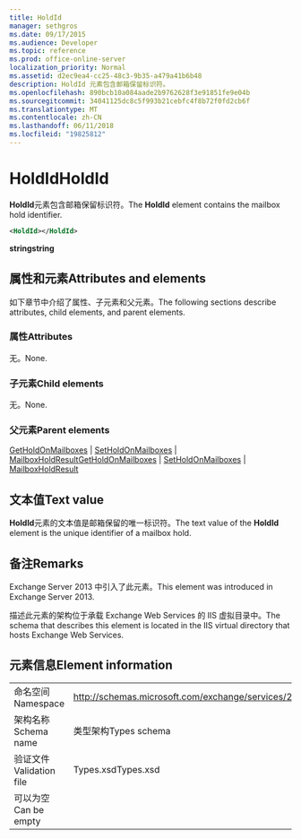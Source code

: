 ```yaml
---
title: HoldId
manager: sethgros
ms.date: 09/17/2015
ms.audience: Developer
ms.topic: reference
ms.prod: office-online-server
localization_priority: Normal
ms.assetid: d2ec9ea4-cc25-48c3-9b35-a479a41b6b48
description: HoldId 元素包含邮箱保留标识符。
ms.openlocfilehash: 890bcb10a084aade2b9762628f3e91851fe9e04b
ms.sourcegitcommit: 34041125dc8c5f993b21cebfc4f8b72f0fd2cb6f
ms.translationtype: MT
ms.contentlocale: zh-CN
ms.lasthandoff: 06/11/2018
ms.locfileid: "19825812"
---
```

# <a name="holdid"></a><span data-ttu-id="87333-103">HoldId</span><span class="sxs-lookup"><span data-stu-id="87333-103">HoldId</span></span>

<span data-ttu-id="87333-104">**HoldId**元素包含邮箱保留标识符。</span><span class="sxs-lookup"><span data-stu-id="87333-104">The **HoldId** element contains the mailbox hold identifier.</span></span> 
  
```XML
<HoldId></HoldId>
```

 <span data-ttu-id="87333-105">**string**</span><span class="sxs-lookup"><span data-stu-id="87333-105">**string**</span></span>
## <a name="attributes-and-elements"></a><span data-ttu-id="87333-106">属性和元素</span><span class="sxs-lookup"><span data-stu-id="87333-106">Attributes and elements</span></span>

<span data-ttu-id="87333-107">如下章节中介绍了属性、子元素和父元素。</span><span class="sxs-lookup"><span data-stu-id="87333-107">The following sections describe attributes, child elements, and parent elements.</span></span>
  
### <a name="attributes"></a><span data-ttu-id="87333-108">属性</span><span class="sxs-lookup"><span data-stu-id="87333-108">Attributes</span></span>

<span data-ttu-id="87333-109">无。</span><span class="sxs-lookup"><span data-stu-id="87333-109">None.</span></span>
  
### <a name="child-elements"></a><span data-ttu-id="87333-110">子元素</span><span class="sxs-lookup"><span data-stu-id="87333-110">Child elements</span></span>

<span data-ttu-id="87333-111">无。</span><span class="sxs-lookup"><span data-stu-id="87333-111">None.</span></span>
  
### <a name="parent-elements"></a><span data-ttu-id="87333-112">父元素</span><span class="sxs-lookup"><span data-stu-id="87333-112">Parent elements</span></span>

<span data-ttu-id="87333-113">[GetHoldOnMailboxes](getholdonmailboxes.md) | [SetHoldOnMailboxes](setholdonmailboxes.md) | [MailboxHoldResult](mailboxholdresult.md)</span><span class="sxs-lookup"><span data-stu-id="87333-113">[GetHoldOnMailboxes](getholdonmailboxes.md) | [SetHoldOnMailboxes](setholdonmailboxes.md) | [MailboxHoldResult](mailboxholdresult.md)</span></span>
  
## <a name="text-value"></a><span data-ttu-id="87333-114">文本值</span><span class="sxs-lookup"><span data-stu-id="87333-114">Text value</span></span>

<span data-ttu-id="87333-115">**HoldId**元素的文本值是邮箱保留的唯一标识符。</span><span class="sxs-lookup"><span data-stu-id="87333-115">The text value of the **HoldId** element is the unique identifier of a mailbox hold.</span></span> 
  
## <a name="remarks"></a><span data-ttu-id="87333-116">备注</span><span class="sxs-lookup"><span data-stu-id="87333-116">Remarks</span></span>

<span data-ttu-id="87333-117">Exchange Server 2013 中引入了此元素。</span><span class="sxs-lookup"><span data-stu-id="87333-117">This element was introduced in Exchange Server 2013.</span></span>
  
<span data-ttu-id="87333-118">描述此元素的架构位于承载 Exchange Web Services 的 IIS 虚拟目录中。</span><span class="sxs-lookup"><span data-stu-id="87333-118">The schema that describes this element is located in the IIS virtual directory that hosts Exchange Web Services.</span></span>
  
## <a name="element-information"></a><span data-ttu-id="87333-119">元素信息</span><span class="sxs-lookup"><span data-stu-id="87333-119">Element information</span></span>

|||
|:-----|:-----|
|<span data-ttu-id="87333-120">命名空间</span><span class="sxs-lookup"><span data-stu-id="87333-120">Namespace</span></span>  <br/> |http://schemas.microsoft.com/exchange/services/2006/types  <br/> |
|<span data-ttu-id="87333-121">架构名称</span><span class="sxs-lookup"><span data-stu-id="87333-121">Schema name</span></span>  <br/> |<span data-ttu-id="87333-122">类型架构</span><span class="sxs-lookup"><span data-stu-id="87333-122">Types schema</span></span>  <br/> |
|<span data-ttu-id="87333-123">验证文件</span><span class="sxs-lookup"><span data-stu-id="87333-123">Validation file</span></span>  <br/> |<span data-ttu-id="87333-124">Types.xsd</span><span class="sxs-lookup"><span data-stu-id="87333-124">Types.xsd</span></span>  <br/> |
|<span data-ttu-id="87333-125">可以为空</span><span class="sxs-lookup"><span data-stu-id="87333-125">Can be empty</span></span>  <br/> ||
   

